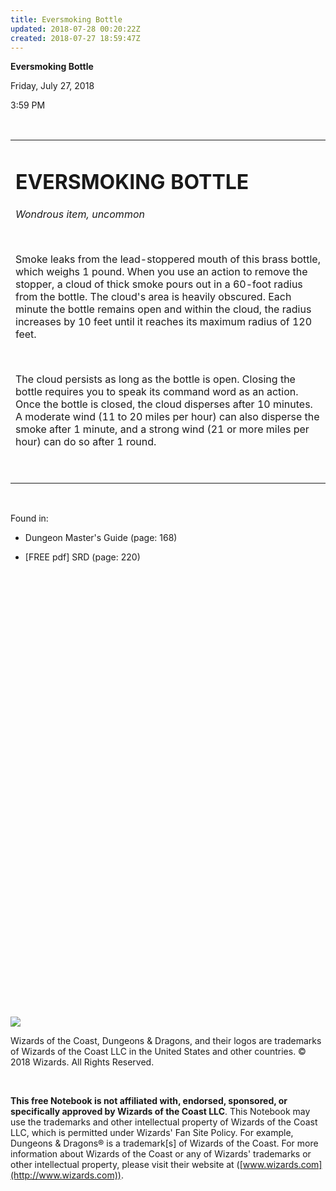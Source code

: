 ```yaml
---
title: Eversmoking Bottle
updated: 2018-07-28 00:20:22Z
created: 2018-07-27 18:59:47Z
---
```


**Eversmoking Bottle**

Friday, July 27, 2018

3:59 PM

 

<table><tbody><tr class="odd"><td><h1 id="eversmoking-bottle"><strong>EVERSMOKING BOTTLE</strong></h1><p><em>Wondrous item, uncommon</em></p><p> </p><p>Smoke leaks from the lead-stoppered mouth of this brass bottle, which weighs 1 pound. When you use an action to remove the stopper, a cloud of thick smoke pours out in a 60-foot radius from the bottle. The cloud's area is heavily obscured. Each minute the bottle remains open and within the cloud, the radius increases by 10 feet until it reaches its maximum radius of 120 feet.</p><p> </p><p>The cloud persists as long as the bottle is open. Closing the bottle requires you to speak its command word as an action. Once the bottle is closed, the cloud disperses after 10 minutes. A moderate wind (11 to 20 miles per hour) can also disperse the smoke after 1 minute, and a strong wind (21 or more miles per hour) can do so after 1 round.</p><p> </p></td></tr></tbody></table>

 

Found in:

-   Dungeon Master's Guide (page: 168)

-   \[FREE pdf\] SRD (page: 220)

 

 

 

 

 

 

 

 

 

 

 

 

 

 

 

 

 

 

 

 

 

 

 

![](tmp\media\image1.png)

Wizards of the Coast, Dungeons & Dragons, and their logos are trademarks of Wizards of the Coast LLC in the United States and other countries. © 2018 Wizards. All Rights Reserved.

 

**This free Notebook is not affiliated with, endorsed, sponsored, or specifically approved by Wizards of the Coast LLC**. This Notebook may use the trademarks and other intellectual property of Wizards of the Coast LLC, which is permitted under Wizards' Fan Site Policy. For example, Dungeons & Dragons® is a trademark\[s\] of Wizards of the Coast. For more information about Wizards of the Coast or any of Wizards' trademarks or other intellectual property, please visit their website at ([www.wizards.com](http://www.wizards.com)).
